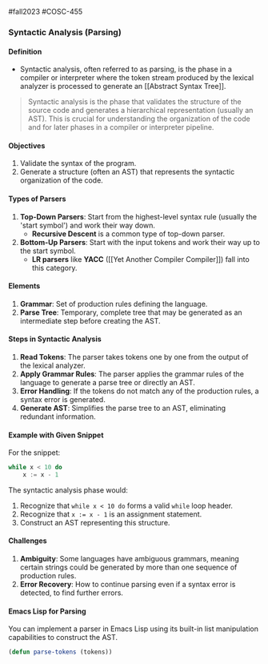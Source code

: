 #fall2023 #COSC-455 
### Syntactic Analysis (Parsing)

#### Definition
- Syntactic analysis, often referred to as parsing, is the phase in a compiler or interpreter where the token stream produced by the lexical analyzer is processed to generate an [[Abstract Syntax Tree]].

> Syntactic analysis is the phase that validates the structure of the source code and generates a hierarchical representation (usually an AST). This is crucial for understanding the organization of the code and for later phases in a compiler or interpreter pipeline.
  
#### Objectives
1. Validate the syntax of the program.
2. Generate a structure (often an AST) that represents the syntactic organization of the code.
  
#### Types of Parsers
1. **Top-Down Parsers**: Start from the highest-level syntax rule (usually the 'start symbol') and work their way down.
   - **Recursive Descent** is a common type of top-down parser.
2. **Bottom-Up Parsers**: Start with the input tokens and work their way up to the start symbol.
   - **LR parsers** like **YACC** ([[Yet Another Compiler Compiler]]) fall into this category.

#### Elements
1. **Grammar**: Set of production rules defining the language.
2. **Parse Tree**: Temporary, complete tree that may be generated as an intermediate step before creating the AST.
  
#### Steps in Syntactic Analysis
1. **Read Tokens**: The parser takes tokens one by one from the output of the lexical analyzer.
2. **Apply Grammar Rules**: The parser applies the grammar rules of the language to generate a parse tree or directly an AST.
3. **Error Handling**: If the tokens do not match any of the production rules, a syntax error is generated.
4. **Generate AST**: Simplifies the parse tree to an AST, eliminating redundant information.

#### Example with Given Snippet
For the snippet:
```java
while x < 10 do
	x := x - 1
```
The syntactic analysis phase would:
1. Recognize that `while x < 10 do` forms a valid `while` loop header.
2. Recognize that `x := x - 1` is an assignment statement.
3. Construct an AST representing this structure.

#### Challenges
1. **Ambiguity**: Some languages have ambiguous grammars, meaning certain strings could be generated by more than one sequence of production rules.
2. **Error Recovery**: How to continue parsing even if a syntax error is detected, to find further errors.
  
#### Emacs Lisp for Parsing
You can implement a parser in Emacs Lisp using its built-in list manipulation capabilities to construct the AST.
  
```lisp
(defun parse-tokens (tokens))
```
